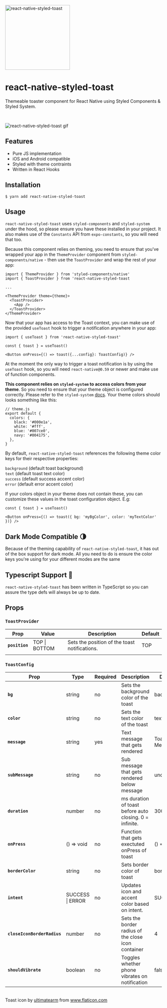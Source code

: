 <p>
  <img alt="react-native-styled-toast" src="https://i.imgur.com/w42dDGJ.png" width="208">
</p>

# react-native-styled-toast

<p>
  Themeable toaster component for React Native using Styled Components & Styled System.
</p>
<br />

<p>
  <img alt="react-native-styled-toast gif" src="https://i.imgur.com/eEmy0oL.gif" >
</p>

## Features

- Pure JS implementation
- iOS and Android compatible
- Styled with theme contraints
- Written in React Hooks

## Installation

`$ yarn add react-native-styled-toast`

## Usage

`react-native-styled-toast` uses `styled-components` and `styled-system` under the hood, so please ensure you have these installed in your project. It also makes use of the `Constants` API from `expo-constants`, so you will need that too.

Because this component relies on theming, you need to ensure that you've wrapped your app in the `ThemeProvider` component from `styled-components/native` - then use the `ToastProvider` and wrap the rest of your app:

```
import { ThemeProvider } from 'styled-components/native'
import { ToastProvider } from 'react-native-styled-toast

...

<ThemeProvider theme={theme}>
  <ToastProvider>
    <App />
  </ToastProvider>
</ThemeProvider>
```

Now that your app has access to the Toast context, you can make use of the provided `useToast` hook to trigger a notification anywhere in your app:

```
import { useToast } from 'react-native-styled-toast'

const { toast } = useToast()

<Button onPress={() => toast({...config}: ToastConfig)} />
```

At the moment the only way to trigger a toast notification is by using the `useToast` hook, so you will need `react-native@0.59` or newer and make use of function components.

**This component relies on `styled-system` to access colors from your theme**. So you need to ensure that your theme object is configured correctly. Please refer to the `styled-system` [docs](https://styled-system.com/getting-started#getting-started). Your theme colors should looks something like this:

```
// theme.js
export default {
  colors: {
    black: '#000e1a',
    white: '#fff',
    blue: '#007ce0',
    navy: '#004175',
  },
}
```

By default, `react-native-styled-toast` references the following theme color keys for their respective properties:

`background` (default toast background) \
`text` (default toast text color) \
`success` (default success accent color) \
`error` (default error accent color)

If your colors object in your theme does not contain these, you can customize these values in the toast configuration object. E.g:

```
const { toast } = useToast()

<Button onPress={() => toast({ bg: 'myBgColor', color: 'myTextColor' })} />
```

## Dark Mode Compatible 🌗

Because of the theming capability of `react-native-styled-toast`, it has out of the box support for dark mode. All you need to do is ensure the color keys you're using for your different modes are the same

## Typescript Support 🚀

`react-native-styled-toast` has been written in TypeScript so you can assure the type defs will always be up to date.

## Props

### `ToastProvider`

| Prop           | Value         | Description                                   | Default |
| -------------- | ------------- | --------------------------------------------- | ------- |
| **`position`** | TOP \| BOTTOM | Sets the position of the toast notifications. | TOP     |
|                |               |                                               |         |

### `ToastConfig`

| Prop                        | Type             | Required | Description                                             | Default        |
| --------------------------- | ---------------- | -------- | ------------------------------------------------------- | -------------- |
| **`bg`**                    | string           | no       | Sets the background color of the toast                  | background     |
| **`color`**                 | string           | no       | Sets the text color of the toast                        | text           |
| **`message`**               | string           | yes      | Text message that gets rendered                         | Toast Message! |
| **`subMessage`**            | string           | no       | Sub message that gets rendered below message            | undefined      |
| **`duration`**              | number           | no       | ms duration of toast before auto closing. 0 = infinite. | 3000           |
| **`onPress`**               | () => void       | no       | Function that gets exectuted onPress of toast           | () => false    |
| **`borderColor`**           | string           | no       | Sets border color of toast                              | border         |
| **`intent`**                | SUCCESS \| ERROR | no       | Updates icon and accent color based on intent.          | SUCCESS        |
| **`closeIconBorderRadius`** | number           | no       | Sets the border radius of the close icon container      | 4              |
| **`shouldVibrate`**         | boolean          | no       | Toggles whether phone vibrates on notification          | false          |

<br />
<div>Toast icon by <a href="https://www.flaticon.com/authors/ultimatearm" title="ultimatearm">ultimatearm</a> from <a href="https://www.flaticon.com/"             title="Flaticon">www.flaticon.com</a></div>
